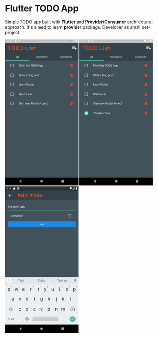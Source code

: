 # Flutter TODO App

Simple TODO app built with **Flutter** and **Provider/Consumer** architectural approach. It's aimed to learn **provider** package.
Developer as small pet-project.
 
 <img src="https://github.com/gshockv/myTodoWithProvider/blob/master/screenshots/todo_app_0.png" width="240" />
 <img src="https://github.com/gshockv/myTodoWithProvider/blob/master/screenshots/todo_app_1.png" width="240" />
 <img src="https://github.com/gshockv/myTodoWithProvider/blob/master/screenshots/todo_app_2.png" width="240" />
 
